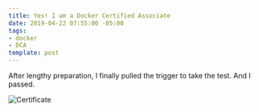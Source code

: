 ```yaml
---
title: Yes! I am a Docker Certified Associate
date: 2019-04-22 07:55:00 -05:00
tags:
- docker
- DCA
template: post
---
```


After lengthy preparation, I finally pulled the trigger to take the test. And I passed.


![Certificate](https://api.accredible.com/v1/frontend/credential_website_embed_image/certificate/12881280)


